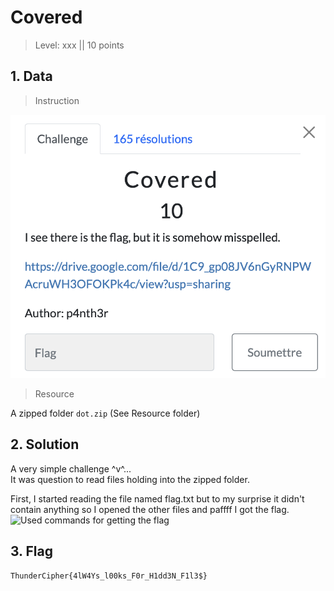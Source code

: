 # Covered

> Level: xxx || 10 points

## 1. Data

> Instruction

![Instruction Challenge Covered](challenge_Covered.png)

> Resource

A zipped folder `dot.zip` (See Resource folder)


## 2. Solution


A very simple challenge ^v^...<br>
It was question to read files holding into the zipped folder.

First, I started reading the file named flag.txt but to my surprise it didn't contain anything so I opened the other files and paffff I got the flag.
![Used commands for getting the flag](https://github.com/user-attachments/assets/7b9542d3-2a0c-4e9c-bcad-4354161b987b)


## 3. Flag

```text
ThunderCipher{4lW4Ys_l00ks_F0r_H1dd3N_F1l3$}
```
